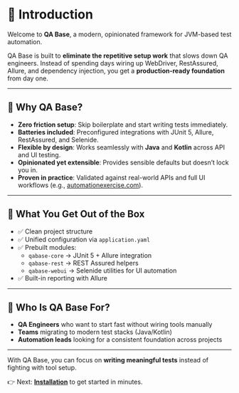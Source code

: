 # 🌟 Introduction

Welcome to **QA Base**, a modern, opinionated framework for JVM-based test automation.

QA Base is built to **eliminate the repetitive setup work** that slows down QA engineers. Instead of spending days wiring up WebDriver, RestAssured, Allure, and dependency injection, you get a **production-ready foundation** from day one.

---

## 🎯 Why QA Base?

- **Zero friction setup**: Skip boilerplate and start writing tests immediately.
- **Batteries included**: Preconfigured integrations with JUnit 5, Allure, RestAssured, and Selenide.
- **Flexible by design**: Works seamlessly with **Java** and **Kotlin** across API and UI testing.
- **Opinionated yet extensible**: Provides sensible defaults but doesn’t lock you in.
- **Proven in practice**: Validated against real-world APIs and full UI workflows (e.g., [automationexercise.com](https://automationexercise.com)).

---

## 🚀 What You Get Out of the Box

- ✅ Clean project structure
- ✅ Unified configuration via `application.yaml`
- ✅ Prebuilt modules:
    - `qabase-core` → JUnit 5 + Allure integration
    - `qabase-rest` → REST Assured helpers
    - `qabase-webui` → Selenide utilities for UI automation
- ✅ Built-in reporting with Allure

---

## 👥 Who Is QA Base For?

- **QA Engineers** who want to start fast without wiring tools manually
- **Teams** migrating to modern test stacks (Java/Kotlin)
- **Automation leads** looking for a consistent foundation across projects

---

With QA Base, you can focus on **writing meaningful tests** instead of fighting with tool setup.

👉 Next: [**Installation**](./installation.md) to get started in minutes.